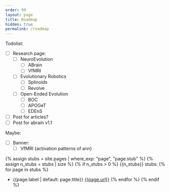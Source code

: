 ```yaml
---
order: 99
layout: page
title: Roadmap
hidden: true
permalink: /roadmap
---
```


Todolist:
- [ ] Research page:
  - [ ] NeuroEvolution
    - [ ] ABrain
    - [ ] VfMRI
  - [ ] Evolutionary Robotics
    - [ ] Splinoids
    - [ ] Revolve
  - [ ] Open-Ended Evolution
    - [ ] BOC
    - [ ] APOGeT
    - [ ] EDEnS
- [ ] Post for articles?
- [ ] Post for abrain v1.1

Maybe:
- [ ]  Banner:
   - [ ]  VfMRI (activation patterns of ann)

{% assign stubs = site.pages | where_exp: "page", "page.stub" %}
{% assign n_stubs = stubs | size %}
{% if n_stubs > 0 %}
{{n_stubs}} stubs:
  {% for page in stubs %}
* {{page.label | default: page.title}} [{{page.url}}]({{page.url}})
  {% endfor %} 
{% endif %}